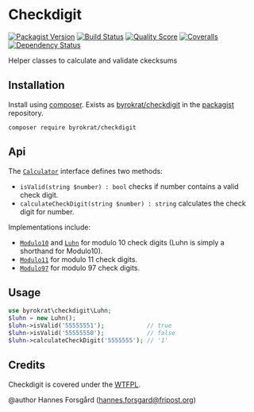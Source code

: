 Checkdigit
==========

[![Packagist Version](https://img.shields.io/packagist/v/byrokrat/checkdigit.svg?style=flat-square)](https://packagist.org/packages/byrokrat/checkdigit)
[![Build Status](https://img.shields.io/travis/byrokrat/checkdigit/master.svg?style=flat-square)](https://travis-ci.org/byrokrat/checkdigit)
[![Quality Score](https://img.shields.io/scrutinizer/g/byrokrat/checkdigit.svg?style=flat-square)](https://scrutinizer-ci.com/g/byrokrat/checkdigit)
[![Coveralls](https://img.shields.io/coveralls/byrokrat/checkdigit.svg?style=flat-square)](https://coveralls.io/r/byrokrat/checkdigit)
[![Dependency Status](https://img.shields.io/gemnasium/byrokrat/checkdigit.svg?style=flat-square)](https://gemnasium.com/byrokrat/checkdigit)

Helper classes to calculate and validate ckecksums

Installation
------------
Install using [composer](http://getcomposer.org/). Exists as
[byrokrat/checkdigit](https://packagist.org/packages/byrokrat/checkdigit)
in the [packagist](https://packagist.org/) repository.

    composer require byrokrat/checkdigit

Api
---
The [`Calculator`](/src/Calculator.php) interface defines two methods:

 * `isValid(string $number) : bool` checks if number contains a valid check digit.
 * `calculateCheckDigit(string $number) : string` calculates the check digit for number.

Implementations include:

 * [`Modulo10`](/src/Modulo10.php) and [`Luhn`](/src/Luhn.php) for modulo 10 check digits
   (Luhn is simply a shorthand for Modulo10).
 * [`Modulo11`](/src/Modulo11.php) for modulo 11 check digits.
 * [`Modulo97`](/src/Modulo97.php) for modulo 97 check digits.

Usage
-----
```php
use byrokrat\checkdigit\Luhn;
$luhn = new Luhn();
$luhn->isValid('55555551');            // true
$luhn->isValid('55555550');            // false
$luhn->calculateCheckDigit('5555555'); // '1'
```

Credits
-------
Checkdigit is covered under the [WTFPL](http://www.wtfpl.net/).

@author Hannes Forsgård (hannes.forsgard@fripost.org)
